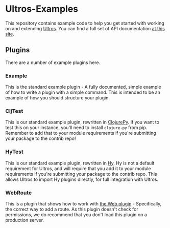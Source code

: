 # Ultros-Examples

This repository contains example code to help you get started with working on
and extending [Ultros](https://github.com/UltrosBot/Ultros). You can find 
a full set of API documentation [at this site](http://apidocs.ultros.io).

## Plugins

There are a number of example plugins here.

### Example

This is the standard example plugin - A fully documented, simple example of how
to write a plugin with a simple command. This is intended to be an example of
how you should structure your plugin.

### CljTest

This is our standard example plugin, rewritten in [ClojurePy](https://halgari.github.io/clojure-py/). 
If you want to test this on your instance, you'll need to install `clojure-py` 
from pip. Remember to add that to your module requirements if you're submitting 
your package to the contrib repo!

### HyTest

This is our standard example plugin, rewritten in [Hy](http://docs.hylang.org/en/stable/). 
Hy is not a default requirement for Ultros, and will require that you add it to your
module requirements if you're submitting your package to the contrib repo. This allows 
Ultros to import Hy plugins directly, for full integration with Ultros.

### WebRoute

This is a plugin that shows how to work with [the Web plugin](https://github.com/UltrosBot/Ultros-contrib/tree/master/Web) - 
Specifically, the correct way to add a route. As this plugin doesn't check 
for permissions, we do recommend that you don't load this plugin on a production server.

